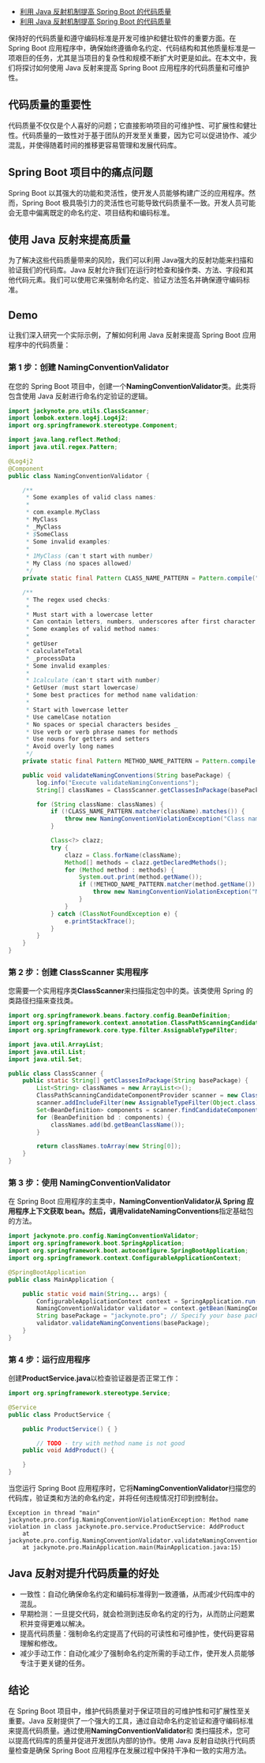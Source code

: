 - [利用 Java 反射机制提高 Spring Boot 的代码质量](https://juejin.cn/post/7293118779781955634)
- [利用 Java 反射机制提高 Spring Boot 的代码质量](https://mp.weixin.qq.com/s/Y7P4v0SnAOtRNZq3fwpb8w)

保持好的代码质量和遵守编码标准是开发可维护和健壮软件的重要方面。在 Spring Boot 应用程序中，确保始终遵循命名约定、代码结构和其他质量标准是一项艰巨的任务，尤其是当项目的复杂性和规模不断扩大时更是如此。在本文中，我们将探讨如何使用 Java 反射来提高 Spring Boot 应用程序的代码质量和可维护性。

## 代码质量的重要性
代码质量不仅仅是个人喜好的问题；它直接影响项目的可维护性、可扩展性和健壮性。代码质量的一致性对于基于团队的开发至关重要，因为它可以促进协作、减少混乱，并使得随着时间的推移更容易管理和发展代码库。

## Spring Boot 项目中的痛点问题
Spring Boot 以其强大的功能和灵活性，使开发人员能够构建广泛的应用程序。然而，Spring Boot 极具吸引力的灵活性也可能导致代码质量不一致。开发人员可能会无意中偏离既定的命名约定、项目结构和编码标准。

## 使用 Java 反射来提高质量
为了解决这些代码质量带来的风险，我们可以利用 Java强大的反射功能来扫描和验证我们的代码库。Java 反射允许我们在运行时检查和操作类、方法、字段和其他代码元素。我们可以使用它来强制命名约定、验证方法签名并确保遵守编码标准。

## Demo
让我们深入研究一个实际示例，了解如何利用 Java 反射来提高 Spring Boot 应用程序中的代码质量：
### 第 1 步：创建 NamingConventionValidator
在您的 Spring Boot 项目中，创建一个**NamingConventionValidator**类。此类将包含使用 Java 反射进行命名约定验证的逻辑。

```java
import jackynote.pro.utils.ClassScanner;
import lombok.extern.log4j.Log4j2;
import org.springframework.stereotype.Component;

import java.lang.reflect.Method;
import java.util.regex.Pattern;

@Log4j2
@Component
public class NamingConventionValidator {

    /**
     * Some examples of valid class names:
     *
     * com.example.MyClass
     * MyClass
     * _MyClass
     * $SomeClass
     * Some invalid examples:
     *
     * 1MyClass (can't start with number)
     * My Class (no spaces allowed)
     */
    private static final Pattern CLASS_NAME_PATTERN = Pattern.compile("([a-zA-Z_$][a-zA-Z\d_$]*\.)*[a-zA-Z_$][a-zA-Z\d_$]*");

    /**
     * The regex used checks:
     *
     * Must start with a lowercase letter
     * Can contain letters, numbers, underscores after first character
     * Some examples of valid method names:
     *
     * getUser
     * calculateTotal
     * _processData
     * Some invalid examples:
     *
     * 1calculate (can't start with number)
     * GetUser (must start lowercase)
     * Some best practices for method name validation:
     *
     * Start with lowercase letter
     * Use camelCase notation
     * No spaces or special characters besides _
     * Use verb or verb phrase names for methods
     * Use nouns for getters and setters
     * Avoid overly long names
     */
    private static final Pattern METHOD_NAME_PATTERN = Pattern.compile("[a-z][a-zA-Z0-9_]*");

    public void validateNamingConventions(String basePackage) {
        log.info("Execute validateNamingConventions");
        String[] classNames = ClassScanner.getClassesInPackage(basePackage);

        for (String className: classNames) {
            if (!CLASS_NAME_PATTERN.matcher(className).matches()) {
                throw new NamingConventionViolationException("Class name violation: " + className);
            }

            Class<?> clazz;
            try {
                clazz = Class.forName(className);
                Method[] methods = clazz.getDeclaredMethods();
                for (Method method : methods) {
                    System.out.print(method.getName());
                    if (!METHOD_NAME_PATTERN.matcher(method.getName()).matches()) {
                        throw new NamingConventionViolationException("Method name violation in class " + className + ": " + method.getName());
                    }
                }
            } catch (ClassNotFoundException e) {
                e.printStackTrace();
            }
        }
    }
}
```

### 第 2 步：创建 ClassScanner 实用程序
您需要一个实用程序类**ClassScanner**来扫描指定包中的类。该类使用 Spring 的类路径扫描来查找类。

```java
import org.springframework.beans.factory.config.BeanDefinition;
import org.springframework.context.annotation.ClassPathScanningCandidateComponentProvider;
import org.springframework.core.type.filter.AssignableTypeFilter;

import java.util.ArrayList;
import java.util.List;
import java.util.Set;

public class ClassScanner {
    public static String[] getClassesInPackage(String basePackage) {
        List<String> classNames = new ArrayList<>();
        ClassPathScanningCandidateComponentProvider scanner = new ClassPathScanningCandidateComponentProvider(false);
        scanner.addIncludeFilter(new AssignableTypeFilter(Object.class));
        Set<BeanDefinition> components = scanner.findCandidateComponents(basePackage);
        for (BeanDefinition bd : components) {
            classNames.add(bd.getBeanClassName());
        }

        return classNames.toArray(new String[0]);
    }
}
```

### 第 3 步：使用 NamingConventionValidator
在 Spring Boot 应用程序的主类中，**NamingConventionValidator从 Spring 应用程序上下文获取 bean。然后，调用validateNamingConventions**指定基础包的方法。

```java
import jackynote.pro.config.NamingConventionValidator;
import org.springframework.boot.SpringApplication;
import org.springframework.boot.autoconfigure.SpringBootApplication;
import org.springframework.context.ConfigurableApplicationContext;

@SpringBootApplication
public class MainApplication {

    public static void main(String... args) {
        ConfigurableApplicationContext context = SpringApplication.run(MainApplication.class, args);
        NamingConventionValidator validator = context.getBean(NamingConventionValidator.class);
        String basePackage = "jackynote.pro"; // Specify your base package here
        validator.validateNamingConventions(basePackage);
    }
}
```

### 第 4 步：运行应用程序
创建**ProductService.java**以检查验证器是否正常工作：

```java
import org.springframework.stereotype.Service;

@Service
public class ProductService {

    public ProductService() { }

        // TODO - try with method name is not good
    public void AddProduct() {

    }
}
```

当您运行 Spring Boot 应用程序时，它将**NamingConventionValidator**扫描您的代码库，验证类和方法的命名约定，并将任何违规情况打印到控制台。
```log
Exception in thread "main" jackynote.pro.config.NamingConventionViolationException: Method name violation in class jackynote.pro.service.ProductService: AddProduct
    at jackynote.pro.config.NamingConventionValidator.validateNamingConventions(NamingConventionValidator.java:69)
    at jackynote.pro.MainApplication.main(MainApplication.java:15)
```

## Java 反射对提升代码质量的好处

- 一致性：自动化确保命名约定和编码标准得到一致遵循，从而减少代码库中的混乱。
- 早期检测：一旦提交代码，就会检测到违反命名约定的行为，从而防止问题累积并变得更难以解决。
- 提高代码质量：强制命名约定提高了代码的可读性和可维护性，使代码更容易理解和修改。
- 减少手动工作：自动化减少了强制命名约定所需的手动工作，使开发人员能够专注于更关键的任务。

## 结论
在 Spring Boot 项目中，维护代码质量对于保证项目的可维护性和可扩展性至关重要。Java 反射提供了一个强大的工具，通过自动命名约定验证和遵守编码标准来提高代码质量。通过使用**NamingConventionValidator**和 类扫描技术，您可以提高代码库的质量并促进开发团队内部的协作。使用 Java 反射自动执行代码质量检查是确保 Spring Boot 应用程序在发展过程中保持干净和一致的实用方法。
